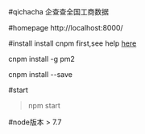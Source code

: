 #qichacha
企查查全国工商数据

#homepage
http://localhost:8000/

#install
install cnpm first,see help [here](http://npm.taobao.org/)

cnpm install -g pm2

cnpm install --save

#start
> npm start

#node版本 > 7.7
